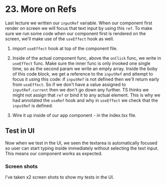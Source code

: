 # 23. More on Refs

Last lecture we written our `inputRef` variable.
When our component first render on screen we will focus that text input by using this `ref`. To make sure we run some code when our component first is rendered on the screen, we'll make use of the `useEffect` hook as well.

1. import `useEffect` hook at top of the component file.
2. Inside of the actual component func, above the `onClick` func, we write in `useEffect` func. Make sure the inner func is only invoked one single time, so as the second param we write an empty array. Inside the boby of this code block, we get a reference to the `inputRef` and attempt to focus it using this code: if `inputRef` is not defined then we'll return early from `useEffect`. So if we don't have a value assigned to `inputRef.current` then we don't go down any further. TS thinks we might not assign that `ref` or bind it to any actual element. This is why we had annotated the `useRef` hook and why in `useEffect` we check that the `inputRef` is defined.



3. Wire it up inside of our app component - in the index.tsx file.



## Test in UI
Now when we test in the UI, we seen the textarea is automatically focused so user can start typing inside immediately without selecting the text input. This means our component works as expected. 

### Screen shots
I've taken x2 screen shots to show my tests in the UI.